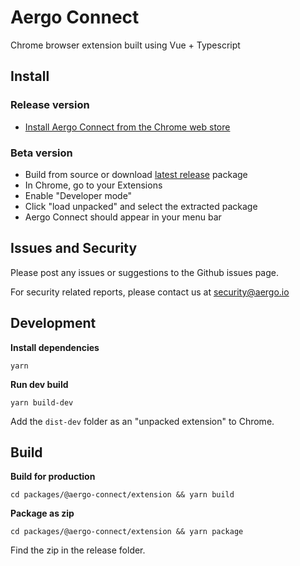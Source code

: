 # Aergo Connect

Chrome browser extension built using Vue + Typescript

## Install

### Release version

- [Install Aergo Connect from the Chrome web store](https://chrome.google.com/webstore/detail/aergo-connect-30/mcijhnoalllmbiehiebonblllpimlnle)

### Beta version

- Build from source or download [latest release](https://github.com/aergoio/aergo-connect/releases) package
- In Chrome, go to your Extensions
- Enable "Developer mode"
- Click "load unpacked" and select the extracted package
- Aergo Connect should appear in your menu bar

## Issues and Security

Please post any issues or suggestions to the Github issues page.

For security related reports, please contact us at security@aergo.io

## Development

**Install dependencies**

    yarn

**Run dev build**

    yarn build-dev

Add the `dist-dev` folder as an "unpacked extension" to Chrome.

## Build

**Build for production**

    cd packages/@aergo-connect/extension && yarn build

**Package as zip**

    cd packages/@aergo-connect/extension && yarn package

Find the zip in the release folder.
